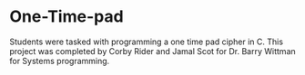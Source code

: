 # One-Time-pad
Students were tasked with programming a one time pad cipher in C. This project was completed by Corby Rider and Jamal Scot for Dr. Barry Wittman for Systems programming.

